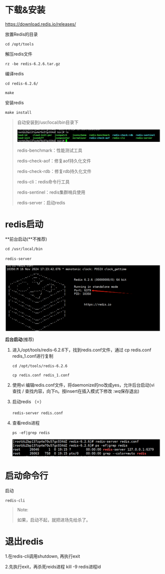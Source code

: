 #  下载&安装

https://download.redis.io/releases/

放置Redis的目录

```shell
cd /opt/tools
```

解压redis文件

```shell
rz -be redis-6.2.6.tar.gz
```

编译redis

```shell
cd redis-6.2.6/
```

```shell
make
```

安装redis

```shell
make install
```

> 自动安装到/usr/local/bin目录下
>
> ![image-20241116170607670](./assets/image-20241116170607670.png)
>
> redis-benchmark：性能测试工具
>
> redis-check-aof：修复aof持久化文件
>
> redis-check-rdb：修复rdb持久化文件
>
> redis-cli：redis命令行工具
>
> redis-sentinel：redis集群哨兵使用
>
> redis-server：启动redis

# redis启动

**前台启动(**不推荐)

```shell
cd /usr/local/bin

redis-server
```

<img src="./assets/image-20241116172624093.png" alt="image-20241116172624093" style="zoom:67%;" />

**后台启动**(推荐)

1. 进入/opt/tools/redis-6.2.6下，找到redis.conf文件，通过 cp redis.conf redis_1.conf进行复制

   ```shell
   cd /opt/tools/redis-6.2.6
   ```

   ```shell
   cp redis.conf redis_1.conf
   ```

2. 使用vi 编辑redis.conf文件，将daemonize的no改成yes，允许后台启动(vi 查找 / 查找内容，向下n。按insert在插入模式下修改 :wq保存退出)

3. 启动redis （⭐️）

   ```shell
   redis-server redis.conf
   ```

4. 查看redis进程

   ```shell
   ps -ef|grep redis
   ```

   ![image-20241116191620625](./assets/image-20241116191620625.png)

# 启动命令行

启动

```shell
redis-cli
```

> Note:
>
> 如果，启动不起，就把进场先给杀了。

# 退出redis

1.在redis-cli调用shutdown, 再执行exit

2.先执行exit，再杀死reids进程 kill -9 redis进程id 
